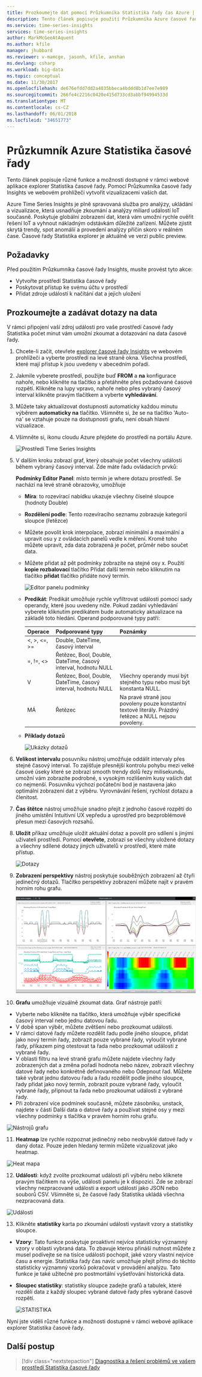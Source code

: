 ```yaml
---
title: Prozkoumejte dat pomocí Průzkumníka Statistika řady čas Azure | Microsoft Docs
description: Tento článek popisuje použití Průzkumníka Azure časové řady Insights ve webovém prohlížeči globální zobrazení velkých objemů dat se krátce zobrazit a ověřit prostředí IoT.
ms.service: time-series-insights
services: time-series-insights
author: MarkMcGeeAtAquent
ms.author: kfile
manager: jhubbard
ms.reviewer: v-mamcge, jasonh, kfile, anshan
ms.devlang: csharp
ms.workload: big-data
ms.topic: conceptual
ms.date: 11/30/2017
ms.openlocfilehash: de676efdd7dd2a4035bbeca4bddd8b1d7ee7e989
ms.sourcegitcommit: 266fe4c2216c0420e415d733cd3abbf94994533d
ms.translationtype: MT
ms.contentlocale: cs-CZ
ms.lasthandoff: 06/01/2018
ms.locfileid: "34651773"
---
```

# <a name="azure-time-series-insights-explorer"></a>Průzkumník Azure Statistika časové řady
Tento článek popisuje různé funkce a možnosti dostupné v rámci webové aplikace explorer Statistika časové řady. Pomocí Průzkumníka časové řady Insights ve webovém prohlížeči vytvořit vizualizacemi vašich dat.
 
Azure Time Series Insights je plně spravovaná služba pro analýzy, ukládání a vizualizace, která usnadňuje zkoumání a analýzy miliard událostí IoT současně. Poskytuje globální zobrazení dat, která vám umožní rychle ověřit řešení IoT a vyhnout nákladným odstávkám důležité zařízení. Můžete zjistit skrytá trendy, spot anomálií a provedení analýzy příčin skoro v reálném čase. Časové řady Statistika explorer je aktuálně ve verzi public preview.

## <a name="prerequisites"></a>Požadavky

Před použitím Průzkumníka časové řady Insights, musíte provést tyto akce:
- Vytvořte prostředí Statistika časové řady
- Poskytovat přístup ke svému účtu v prostředí
- Přidat zdroje událostí k načítání dat a jejich uložení

## <a name="explore-and-query-data"></a>Prozkoumejte a zadávat dotazy na data
V rámci připojení vaší zdroj události pro vaše prostředí časové řady Statistika počet minut vám umožní zkoumat a dotazování na data časové řady.

1. Chcete-li začít, otevřete [explorer časové řady Insights](https://insights.timeseries.azure.com/) ve webovém prohlížeči a vyberte prostředí na levé straně okna. Všechna prostředí, které mají přístup k jsou uvedeny v abecedním pořadí.

2. Jakmile vyberete prostředí, použijte buď **FROM** a **na** konfigurace nahoře, nebo klikněte na tlačítko a přetáhněte přes požadované časové rozpětí.  Klikněte na lupy vpravo, nahoře nebo přes vybraný časový interval klikněte pravým tlačítkem a vyberte **vyhledávání**.  

3. Můžete taky aktualizovat dostupnosti automaticky každou minutu výběrem **automaticky na** tlačítko.  Všimněte si, že se na tlačítko 'Auto-na' se vztahuje pouze na dostupnosti grafu, není obsah hlavní vizualizace.

4. Všimněte si, ikonu cloudu Azure přejdete do prostředí na portálu Azure.

   ![Prostředí Time Series Insights](media/time-series-insights-explorer/explorer1.png)

5. V dalším kroku zobrazí graf, který obsahuje počet všechny události během vybraný časový interval.  Zde máte řadu ovládacích prvků:

    **Podmínky Editor Panel**: místo termín je where dotazu prostředí.  Se nachází na levé straně obrazovky, umožňuje 
      - **Míra**: to rozevírací nabídku ukazuje všechny číselné sloupce (hodnoty Double)
      - **Rozdělení podle**: Tento rozevíracího seznamu zobrazuje kategorií sloupce (řetězce)
      - Můžete povolit krok interpolace, zobrazí minimální a maximální a upravit osu y z ovládacích panelů vedle k měření.  Kromě toho můžete upravit, zda data zobrazená je počet, průměr nebo součet data.
      - Můžete přidat až pět podmínky zobrazíte na stejné osy x.  Použití **kopie rozbalovací** tlačítko Přidat další termín nebo kliknutím na tlačítko **přidat** tlačítko přidáte nový termín.
     
        ![Editor panelu podmínky](media/time-series-insights-explorer/explorer2.png)

      - **Predikát**: Predikát umožňuje rychle vyfiltrovat události pomocí sady operandy, které jsou uvedeny níže. Pokud zadání vyhledávání vyberete kliknutím predikátem bude automaticky aktualizace na základě toto hledání.      Operand podporované typy patří:

         |Operace  |Podporované typy  |Poznámky  |
         |---------|---------|---------|
         |<, >, <=, >=     |  Double, DateTime, časový interval       |         |
         |=, !=, <>     | Řetězec, Bool, Double, DateTime, časový interval, hodnotu NULL        |         |
         |V     | Řetězec, Bool, Double, DateTime, časový interval, hodnotu NULL        |  Všechny operandy musí být stejného typu nebo musí být konstanta NULL.        |
         |MÁ     | Řetězec        |  Na pravé straně jsou povoleny pouze konstantní textové literály. Prázdný řetězec a NULL nejsou povoleny.       |

      - **Příklady dotazů**
      
         ![Ukázky dotazů](media/time-series-insights-explorer/explorer9.png)

6. **Velikost intervalu** posuvníku nástroj umožňuje oddálit intervaly přes stejné časový interval.  To zajišťuje přesnější kontrolu pohybu mezi velké časové úseky které se zobrazí smooth trendy dolů řezy milisekundu, umožní vám zobrazíte podrobné, s vysokým rozlišením kusy vašich dat co nejmenší. Posuvníku výchozí počáteční bod je nastavena jako optimální zobrazení dat z výběru. Vyrovnávání řešení, rychlost dotazu a členitost.

7. **Čas štětce** nástroj umožňuje snadno přejít z jednoho časové rozpětí do jiného umístění Intuitivní UX vepředu a uprostřed pro bezproblémové přesun mezi časových rozsahů.

8. **Uložit** příkaz umožňuje uložit aktuální dotaz a povolit pro sdílení s jinými uživateli prostředí. Pomocí **otevřete**, zobrazí se všechny uložené dotazy a všechny sdílené dotazy jiných uživatelů v prostředí, které máte přístup. 

   ![Dotazy](media/time-series-insights-explorer/explorer3.png)

9. **Zobrazení perspektivy** nástroj poskytuje souběžných zobrazení až čtyři jedinečný dotazů. Tlačítko perspektivy zobrazení můžete najít v pravém horním rohu grafu.  

   ![Zobrazení perspektivy](media/time-series-insights-explorer/explorer4.png)

10. **Grafu** umožňuje vizuálně zkoumat data. Graf nástroje patří:

   - Vyberte nebo klikněte na tlačítko, která umožňuje výběr specifické časový interval nebo jednu datovou řadu.  
   - V době span výběr, můžete zvětšení nebo prozkoumat události.  
   - V rámci datové řady můžete rozdělit řadu podle jiného sloupce, přidat jako nový termín řady, zobrazit pouze vybrané řady, vyloučit vybrané řady, příkazem ping otestovat ta řada nebo prozkoumat události z vybrané řady.
   - V oblasti filtru na levé straně grafu můžete najdete všechny řady zobrazených dat a změna pořadí hodnota nebo název, zobrazit všechny datové řady nebo konkrétně definovaného nebo Odepnout řad.  Můžete také vybrat jednu datovou řadu a řadu rozdělit podle jiného sloupce, řady přidat jako nový termín, zobrazit pouze vybrané řady, vyloučit vybrané řady, připnout ta řada nebo prozkoumat události z vybrané řady.
   - Při zobrazení více podmínek současně, můžete zásobníku, unstack, najdete v části Další data o datové řady a používat stejné osy y mezi všechny podmínky s tlačítka v pravém horním rohu grafu.
 
   ![Nástrojů grafu](media/time-series-insights-explorer/explorer5.png) 

11. **Heatmap** lze rychle rozpoznat jedinečný nebo neobvyklé datové řady v daný dotaz. Pouze jeden hledaný termín můžete vizualizovat jako heatmap.    

   ![Heat mapa](media/time-series-insights-explorer/explorer6.png)

12. **Události**: když zvolíte prozkoumat události při výběru nebo kliknete pravým tlačítkem na výše, události panelu je k dispozici.  Zde se zobrazí všechny nezpracované události a export událostí jako JSON nebo souborů CSV. Všimněte si, že časové řady Statistika ukládá všechna nezpracovaná data.

   ![Události](media/time-series-insights-explorer/explorer7.png)

13. Klikněte **statistiky** karta po zkoumání události vystavit vzory a statistiky sloupce.  

   - **Vzory**: Tato funkce poskytuje proaktivní nejvíce statisticky významný vzory v oblasti vybraná data. To zbavuje kterou přináší nutnost můžete z musel podívejte se na tisíce události pochopit, jaké vzory vlastní nejvíce času a energie. Statistika řady čas navíc umožňuje přejít přímo do těchto statisticky významný vzorků pokračovat v provádění analýzu. Tato funkce je také užitečné pro postmortální vyšetřování historická data. 

   - **Sloupec statistiky**: statistiky sloupce zadejte grafů a tabulek, které rozdělí data z každý sloupec vybrané datové řady přes vybrané časové rozpětí.  
 
      ![STATISTIKA](media/time-series-insights-explorer/explorer8.png) 

Nyní jste viděli různé funkce a možnosti dostupné v rámci webové aplikace explorer Statistika časové řady. 

## <a name="next-steps"></a>Další postup
> [!div class="nextstepaction"]
>[Diagnostika a řešení problémů ve vašem prostředí Statistika časové řady](time-series-insights-diagnose-and-solve-problems.md)
